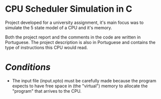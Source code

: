 # **CPU Scheduler Simulation in C**

Project developed for a university assignment, it's main focus was to simulate the 5 state model of a CPU and it's memory.

Both the project report and the comments in the code are written in Portuguese. The project description is also in Portuguese and contains the type of instructions this CPU would read.

# *Conditions*
- The input file (input.xpto) must be carefully made because the program expects to have free space in (the "virtual") memory to allocate the "program" that arrives to the CPU.
